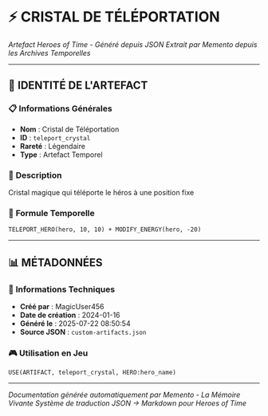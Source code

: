 # ⚡ **CRISTAL DE TÉLÉPORTATION**
*Artefact Heroes of Time - Généré depuis JSON*
*Extrait par Memento depuis les Archives Temporelles*

---

## 🌟 **IDENTITÉ DE L'ARTEFACT**

### 📋 **Informations Générales**
- **Nom** : Cristal de Téléportation
- **ID** : `teleport_crystal`
- **Rareté** : Légendaire
- **Type** : Artefact Temporel

### 📖 **Description**
Cristal magique qui téléporte le héros à une position fixe


### 🔮 **Formule Temporelle**
```hots
TELEPORT_HERO(hero, 10, 10) + MODIFY_ENERGY(hero, -20)
```

---

## 📊 **MÉTADONNÉES**

### 🔧 **Informations Techniques**
- **Créé par** : MagicUser456
- **Date de création** : 2024-01-16
- **Généré le** : 2025-07-22 08:50:54
- **Source JSON** : `custom-artifacts.json`

### 🎮 **Utilisation en Jeu**
```hots
USE(ARTIFACT, teleport_crystal, HERO:hero_name)
```

---

*Documentation générée automatiquement par Memento - La Mémoire Vivante*
*Système de traduction JSON → Markdown pour Heroes of Time*
